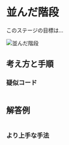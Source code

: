 # 並んだ階段

このステージの目標は...

![並んだ階段]()




## 考え方と手順

### 疑似コード

```
```

## 解答例

```swift
```

### より上手な手法

```swift
```